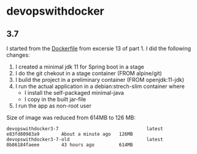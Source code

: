# devopswithdocker
## 3.7
I started from the [Dockerfile](1_13/Dockerfile.bigAndInsecure) from excersie 13 of part 1.
I did the following changes:
1. I created a minimal jdk 11 for Spring boot in a stage
2. I do the git chekout in a stage container (FROM alpine/git)
3. I build the project in a preliminary container (FROM openjdk:11-jdk)
4. I run the actual application in a debian:strech-slim container where 
   - I install the self-packaged minimal-java
   - I copy in the built jar-file
5. I run the app as non-root user

Size of image was reduced from 614MB to 126 MB:
```
devopswithdocker3-7                                latest                 e83fd80983a9        About a minute ago   126MB
devopswithdocker3-7-old                            latest                 0b86184faeee        43 hours ago         614MB
```
